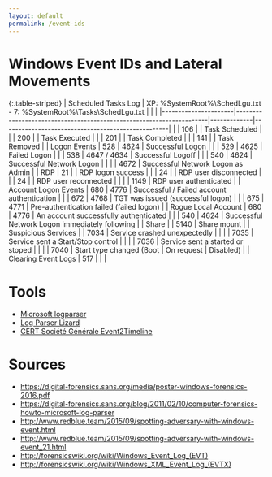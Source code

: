 ```yaml
---
layout: default
permalink: /event-ids
---
```


# Windows Event IDs and Lateral Movements 

{:.table-striped}
| Scheduled Tasks Log  | XP: %SystemRoot%\SchedLgu.txt - 7: %SystemRoot%\Tasks\SchedLgu.txt  |             |                                                   |
|----------------------|---------------------------------------------------------------------|-------------|---------------------------------------------------|
|                      | 106                                                                 |             | Task Scheduled                                    |
|                      | 200                                                                 |             | Task Executed                                     |
|                      | 201                                                                 |             | Task Completed                                    |
|                      | 141                                                                 |             | Task Removed                                      |
| Logon Events         | 528                                                                 | 4624        | Successful Logon                                  |
|                      | 529                                                                 | 4625        | Failed Logon                                      |
|                      | 538                                                                 | 4647 / 4634 | Successful Logoff                                 |
|                      | 540                                                                 | 4624        | Successful Network Logon                          |
|                      |                                                                     | 4672        | Successful Network Logon as Admin                 |
| RDP                  | 21                                                                  |             | RDP logon success                                 |
|                      | 24                                                                  |             | RDP user disconnected                             |
|                      | 24                                                                  |             | RDP user reconnected                              |
|                      |                                                                     | 1149        | RDP user authenticated                            |
| Account Logon Events | 680                                                                 | 4776        | Successful / Failed account authentication        |
|                      | 672                                                                 | 4768        | TGT was issued (successful logon)                 |
|                      | 675                                                                 | 4771        | Pre-authentication failed (failed logon)          |
| Rogue Local Account  | 680                                                                 | 4776        | An account successfully authenticated             |
|                      | 540                                                                 | 4624        | Successful Network Logon immediately following    |
| Share                |                                                                     | 5140        | Share mount                                       |
| Suspicious Services  |                                                                     | 7034        | Service crashed unexpectedly                      |
|                      |                                                                     | 7035        | Service sent a Start/Stop control                 |
|                      |                                                                     | 7036        | Service sent a started or stoped                  |
|                      |                                                                     | 7040        | Start type changed (Boot | On request | Disabled) |
| Clearing Event Logs  | 517                                                                 |             |                                                   |

# Tools

* [Microsoft logparser](https://www.microsoft.com/en-us/download/details.aspx?id=24659)
* [Log Parser Lizard](http://www.lizard-labs.com/log_parser_lizard.aspx)
* [CERT Société Générale Event2Timeline](https://github.com/certsocietegenerale/event2timeline)

# Sources

* <https://digital-forensics.sans.org/media/poster-windows-forensics-2016.pdf>
* <https://digital-forensics.sans.org/blog/2011/02/10/computer-forensics-howto-microsoft-log-parser>
* <http://www.redblue.team/2015/09/spotting-adversary-with-windows-event.html>
* <http://www.redblue.team/2015/09/spotting-adversary-with-windows-event_21.html>
* <http://forensicswiki.org/wiki/Windows_Event_Log_(EVT)>
* <http://forensicswiki.org/wiki/Windows_XML_Event_Log_(EVTX)>